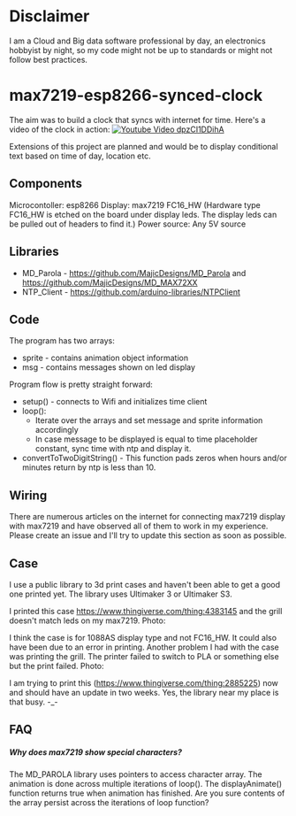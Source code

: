 # Disclaimer
I am a Cloud and Big data software professional by day, an electronics hobbyist by night, so my code might not be up to standards or might not follow best practices.

# max7219-esp8266-synced-clock
The aim was to build a clock that syncs with internet for time. Here's a video of the clock in action:
[![Youtube Video dpzCI1DDihA](https://img.youtube.com/vi/dpzCI1DDihA/0.jpg)](https://www.youtube.com/watch?v=dpzCI1DDihA)

Extensions of this project are planned and would be to display conditional text based on time of day, location etc.

## Components
Microcontoller: esp8266
Display: max7219 FC16_HW (Hardware type FC16_HW is etched on the board under display leds. The display leds can be pulled out of headers to find it.)
Power source: Any 5V source

## Libraries
* MD_Parola - https://github.com/MajicDesigns/MD_Parola and https://github.com/MajicDesigns/MD_MAX72XX
* NTP_Client - https://github.com/arduino-libraries/NTPClient

## Code
The program has two arrays:
* sprite - contains animation object information
* msg - contains messages shown on led display

Program flow is pretty straight forward:
* setup() - connects to Wifi and initializes time client
* loop():
  * Iterate over the arrays and set message and sprite information accordingly
  * In case message to be displayed is equal to time placeholder constant, sync time with ntp and display it.
* convertToTwoDigitString() - This function pads zeros when hours and/or minutes return by ntp is less than 10.

## Wiring
There are numerous articles on the internet for connecting max7219 display with max7219 and have observed all of them to work in my experience. Please create an issue and I'll try to update this section as soon as possible.

## Case
I use a public library to 3d print cases and haven't been able to get a good one printed yet. The library uses Ultimaker 3 or Ultimaker S3.

I printed this case https://www.thingiverse.com/thing:4383145 and the grill doesn't match leds on my max7219.
Photo:

I think the case is for 1088AS display type and not FC16_HW. It could also have been due to an error in printing.
Another problem I had with the case was printing the grill. The printer failed to switch to PLA or something else but the print failed.
Photo:


I am trying to print this (https://www.thingiverse.com/thing:2885225) now and should have an update in two weeks. Yes, the library near my place is that busy. -_-

## FAQ
##### Why does max7219 show special characters?
The MD_PAROLA library uses pointers to access character array. The animation is done across multiple iterations of loop(). The displayAnimate() function returns true when animation has finished. Are you sure contents of the array persist across the iterations of loop function? 
